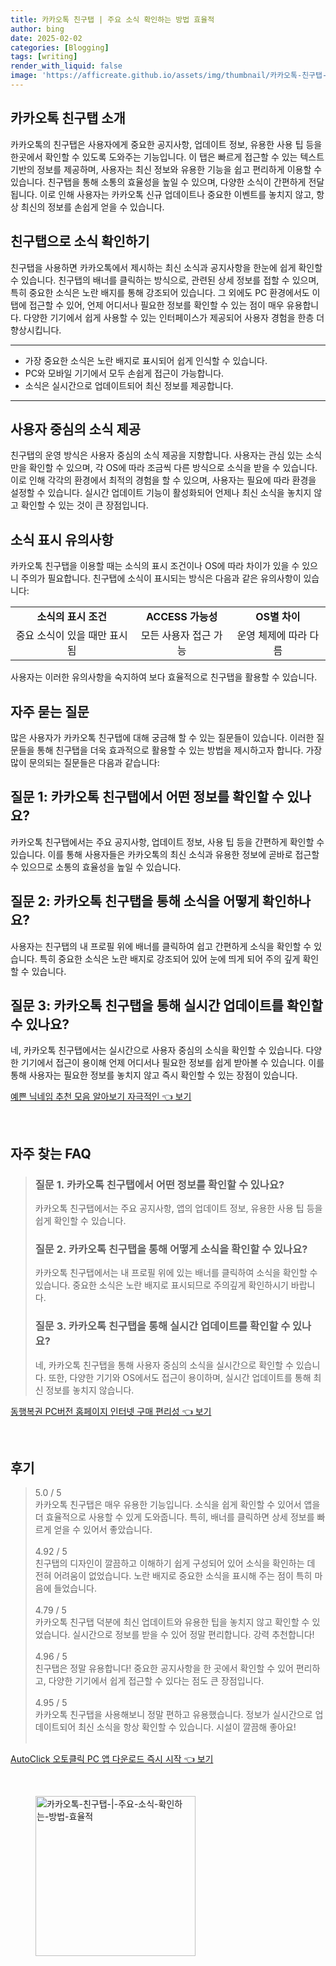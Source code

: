```yaml
---
title: 카카오톡 친구탭 | 주요 소식 확인하는 방법 효율적
author: bing
date: 2025-02-02
categories: [Blogging]
tags: [writing]
render_with_liquid: false
image: 'https://afficreate.github.io/assets/img/thumbnail/카카오톡-친구탭-|-주요-소식-확인하는-방법-효율적.webp'
---
```



<h2 id='카카오톡_친구탭_소개'>카카오톡 친구탭 소개</h2>

<p>카카오톡의 친구탭은 사용자에게 중요한 공지사항, 업데이트 정보, 유용한 사용 팁 등을 한곳에서 확인할 수 있도록 도와주는 기능입니다. 이 탭은 빠르게 접근할 수 있는 텍스트 기반의 정보를 제공하며, 사용자는 최신 정보와 유용한 기능을 쉽고 편리하게 이용할 수 있습니다. 친구탭을 통해 소통의 효율성을 높일 수 있으며, 다양한 소식이 간편하게 전달됩니다. 이로 인해 사용자는 카카오톡 신규 업데이트나 중요한 이벤트를 놓치지 않고, 항상 최신의 정보를 손쉽게 얻을 수 있습니다.</p>

<h2 id='친구탭으로_소식_확인하기'>친구탭으로 소식 확인하기</h2>

<p>친구탭을 사용하면 카카오톡에서 제시하는 최신 소식과 공지사항을 한눈에 쉽게 확인할 수 있습니다. 친구탭의 배너를 클릭하는 방식으로, 관련된 상세 정보를 접할 수 있으며, 특히 중요한 소식은 노란 배지를 통해 강조되어 있습니다. 그 외에도 PC 환경에서도 이 탭에 접근할 수 있어, 언제 어디서나 필요한 정보를 확인할 수 있는 점이 매우 유용합니다. 다양한 기기에서 쉽게 사용할 수 있는 인터페이스가 제공되어 사용자 경험을 한층 더 향상시킵니다.</p>

<hr />

<ul>
    <li>가장 중요한 소식은 노란 배지로 표시되어 쉽게 인식할 수 있습니다.</li>
    <li>PC와 모바일 기기에서 모두 손쉽게 접근이 가능합니다.</li>
    <li>소식은 실시간으로 업데이트되어 최신 정보를 제공합니다.</li>
</ul>

<hr />

<h2 id='사용자_중심의_소식_제공'>사용자 중심의 소식 제공</h2>

<p>친구탭의 운영 방식은 사용자 중심의 소식 제공을 지향합니다. 사용자는 관심 있는 소식만을 확인할 수 있으며, 각 OS에 따라 조금씩 다른 방식으로 소식을 받을 수 있습니다. 이로 인해 각각의 환경에서 최적의 경험을 할 수 있으며, 사용자는 필요에 따라 환경을 설정할 수 있습니다. 실시간 업데이트 기능이 활성화되어 언제나 최신 소식을 놓치지 않고 확인할 수 있는 것이 큰 장점입니다.</p>

<h2 id='소식_표시_유의사항'>소식 표시 유의사항</h2>

<p>카카오톡 친구탭을 이용할 때는 소식의 표시 조건이나 OS에 따라 차이가 있을 수 있으니 주의가 필요합니다. 친구탭에 소식이 표시되는 방식은 다음과 같은 유의사항이 있습니다:</p>

<table>
    <tr>
        <td style="text-align: center; height: 17px;"><b>소식의 표시 조건</b></td>
        <td style="text-align: center; height: 17px;"><b>ACCESS 가능성</b></td>
        <td style="text-align: center; height: 17px;"><b>OS별 차이</b></td>
    </tr>
    <tr>
        <td style="text-align: center; height: 17px;">중요 소식이 있을 때만 표시됨</td>
        <td style="text-align: center; height: 17px;">모든 사용자 접근 가능</td>
        <td style="text-align: center; height: 17px;">운영 체제에 따라 다름</td>
    </tr>
</table>

<p>사용자는 이러한 유의사항을 숙지하여 보다 효율적으로 친구탭을 활용할 수 있습니다.</p>

<h2 id='자주_묻는_질문'>자주 묻는 질문</h2>

<p>많은 사용자가 카카오톡 친구탭에 대해 궁금해 할 수 있는 질문들이 있습니다. 이러한 질문들을 통해 친구탭을 더욱 효과적으로 활용할 수 있는 방법을 제시하고자 합니다. 가장 많이 문의되는 질문들은 다음과 같습니다:</p>

<h2 id='질문_1'>질문 1: 카카오톡 친구탭에서 어떤 정보를 확인할 수 있나요?</h2>

<p>카카오톡 친구탭에서는 주요 공지사항, 업데이트 정보, 사용 팁 등을 간편하게 확인할 수 있습니다. 이를 통해 사용자들은 카카오톡의 최신 소식과 유용한 정보에 곧바로 접근할 수 있으므로 소통의 효율성을 높일 수 있습니다.</p>

<h2 id='질문_2'>질문 2: 카카오톡 친구탭을 통해 소식을 어떻게 확인하나요?</h2>

<p>사용자는 친구탭의 내 프로필 위에 배너를 클릭하여 쉽고 간편하게 소식을 확인할 수 있습니다. 특히 중요한 소식은 노란 배지로 강조되어 있어 눈에 띄게 되어 주의 깊게 확인할 수 있습니다.</p>

<h2 id='질문_3'>질문 3: 카카오톡 친구탭을 통해 실시간 업데이트를 확인할 수 있나요?</h2>

<p>네, 카카오톡 친구탭에서는 실시간으로 사용자 중심의 소식을 확인할 수 있습니다. 다양한 기기에서 접근이 용이해 언제 어디서나 필요한 정보를 쉽게 받아볼 수 있습니다. 이를 통해 사용자는 필요한 정보를 놓치지 않고 즉시 확인할 수 있는 장점이 있습니다.</p>


<p><a class="click-button" title="예쁜 닉네임 추천 모음 알아보기 자극적인" href="https://afficreate.github.io/posts/%EC%98%88%EC%81%9C-%EB%8B%89%EB%84%A4%EC%9E%84-%EC%B6%94%EC%B2%9C-%EB%AA%A8%EC%9D%8C-%EC%95%8C%EC%95%84%EB%B3%B4%EA%B8%B0-%EC%9E%90%EA%B7%B9%EC%A0%81%EC%9D%B8/" rel="dofollow">예쁜 닉네임 추천 모음 알아보기 자극적인 👈 보기</a></p><br>
<h2 id='자주_찾는_FAQ'>자주 찾는 FAQ</h2>
<div itemscope="" itemtype="https://schema.org/FAQPage"> 
<blockquote> 
<div itemscope="" itemprop="mainEntity" itemtype="https://schema.org/Question"> 
<h3 itemprop="name">질문 1. 카카오톡 친구탭에서 어떤 정보를 확인할 수 있나요?</h3> 
<div itemscope="" itemprop="acceptedAnswer" itemtype="https://schema.org/Answer"> 
<span itemprop="text"> 
<p>카카오톡 친구탭에서는 주요 공지사항, 앱의 업데이트 정보, 유용한 사용 팁 등을 쉽게 확인할 수 있습니다.</p> 
</span> 
</div> 
</div> 
<div itemscope="" itemprop="mainEntity" itemtype="https://schema.org/Question"> 
<h3 itemprop="name">질문 2. 카카오톡 친구탭을 통해 어떻게 소식을 확인할 수 있나요?</h3> 
<div itemscope="" itemprop="acceptedAnswer" itemtype="https://schema.org/Answer"> 
<span itemprop="text"> 
<p>카카오톡 친구탭에서는 내 프로필 위에 있는 배너를 클릭하여 소식을 확인할 수 있습니다. 중요한 소식은 노란 배지로 표시되므로 주의깊게 확인하시기 바랍니다.</p> 
</span> 
</div> 
</div> 
<div itemscope="" itemprop="mainEntity" itemtype="https://schema.org/Question"> 
<h3 itemprop="name">질문 3. 카카오톡 친구탭을 통해 실시간 업데이트를 확인할 수 있나요?</h3> 
<div itemscope="" itemprop="acceptedAnswer" itemtype="https://schema.org/Answer"> 
<span itemprop="text"> 
<p>네, 카카오톡 친구탭을 통해 사용자 중심의 소식을 실시간으로 확인할 수 있습니다. 또한, 다양한 기기와 OS에서도 접근이 용이하며, 실시간 업데이트를 통해 최신 정보를 놓치지 않습니다.</p> 
</span> 
</div> 
</div> 
</blockquote> 
</div>
<p><a class="click-button" title="동행복권 PC버전 홈페이지 인터넷 구매 편리성" href="https://afficreate.github.io/posts/%EB%8F%99%ED%96%89%EB%B3%B5%EA%B6%8C-PC%EB%B2%84%EC%A0%84-%ED%99%88%ED%8E%98%EC%9D%B4%EC%A7%80-%EC%9D%B8%ED%84%B0%EB%84%B7-%EA%B5%AC%EB%A7%A4-%ED%8E%B8%EB%A6%AC%EC%84%B1/" rel="dofollow">동행복권 PC버전 홈페이지 인터넷 구매 편리성 👈 보기</a></p><br>
<h2 id='후기'>후기</h2>
<div itemscope itemtype="https://schema.org/Product">
  <blockquote>
  <div itemprop="review" itemscope itemtype="https://schema.org/Review">
      <div itemprop="reviewRating" itemscope itemtype="https://schema.org/Rating"> <span itemprop="ratingValue">5.0</span> / <span itemprop="bestRating">5</span> </div>
      <span itemprop="reviewBody">카카오톡 친구탭은 매우 유용한 기능입니다. 소식을 쉽게 확인할 수 있어서 앱을 더 효율적으로 사용할 수 있게 도와줍니다. 특히, 배너를 클릭하면 상세 정보를 빠르게 얻을 수 있어서 좋았습니다.</span>
  </div>
  <br>
  <div itemprop="review" itemscope itemtype="https://schema.org/Review">
      <div itemprop="reviewRating" itemscope itemtype="https://schema.org/Rating"> <span itemprop="ratingValue">4.92</span> / <span itemprop="bestRating">5</span> </div>
      <span itemprop="reviewBody">친구탭의 디자인이 깔끔하고 이해하기 쉽게 구성되어 있어 소식을 확인하는 데 전혀 어려움이 없었습니다. 노란 배지로 중요한 소식을 표시해 주는 점이 특히 마음에 들었습니다.</span>
  </div>
  <br>
  <div itemprop="review" itemscope itemtype="https://schema.org/Review">
      <div itemprop="reviewRating" itemscope itemtype="https://schema.org/Rating"> <span itemprop="ratingValue">4.79</span> / <span itemprop="bestRating">5</span> </div>
      <span itemprop="reviewBody">카카오톡 친구탭 덕분에 최신 업데이트와 유용한 팁을 놓치지 않고 확인할 수 있었습니다. 실시간으로 정보를 받을 수 있어 정말 편리합니다. 강력 추천합니다!</span>
  </div>
  <br>
  <div itemprop="review" itemscope itemtype="https://schema.org/Review">
      <div itemprop="reviewRating" itemscope itemtype="https://schema.org/Rating"> <span itemprop="ratingValue">4.96</span> / <span itemprop="bestRating">5</span> </div>
      <span itemprop="reviewBody">친구탭은 정말 유용합니다! 중요한 공지사항을 한 곳에서 확인할 수 있어 편리하고, 다양한 기기에서 쉽게 접근할 수 있다는 점도 큰 장점입니다.</span>
  </div>
  <br>
  <div itemprop="review" itemscope itemtype="https://schema.org/Review">
      <div itemprop="reviewRating" itemscope itemtype="https://schema.org/Rating"> <span itemprop="ratingValue">4.95</span> / <span itemprop="bestRating">5</span> </div>
      <span itemprop="reviewBody">카카오톡 친구탭을 사용해보니 정말 편하고 유용했습니다. 정보가 실시간으로 업데이트되어 최신 소식을 항상 확인할 수 있습니다. 시설이 깔끔해 좋아요!</span>
  </div>
  <br>
  </blockquote>
</div>
<p><a class="click-button" title="AutoClick 오토클릭 PC 앱 다운로드 즉시 시작" href="https://afficreate.github.io/posts/AutoClick-%EC%98%A4%ED%86%A0%ED%81%B4%EB%A6%AD-PC-%EC%95%B1-%EB%8B%A4%EC%9A%B4%EB%A1%9C%EB%93%9C-%EC%A6%89%EC%8B%9C-%EC%8B%9C%EC%9E%91/" rel="dofollow">AutoClick 오토클릭 PC 앱 다운로드 즉시 시작 👈 보기</a></p><br>
<figure class="image"><img src="https://afficreate.github.io/assets/img/thumbnail/카카오톡-친구탭-|-주요-소식-확인하는-방법-효율적.webp" alt="카카오톡-친구탭-|-주요-소식-확인하는-방법-효율적" width="256" height="256"></figure>